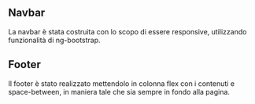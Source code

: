 ## Navbar

La navbar è stata costruita con lo scopo di essere responsive, utilizzando funzionalità di ng-bootstrap.

## Footer

Il footer è stato realizzato mettendolo in colonna flex con i contenuti e space-between, in maniera tale che sia sempre in fondo alla pagina.

